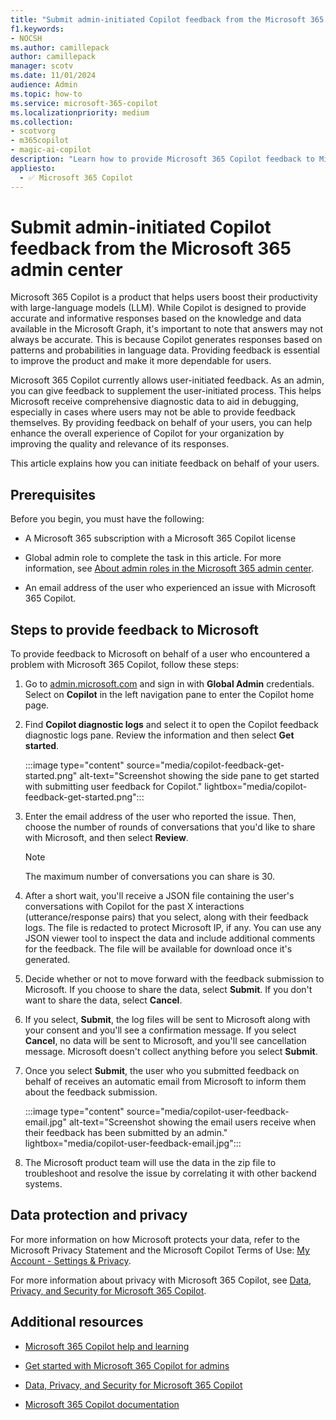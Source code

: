 ```yaml
---
title: "Submit admin-initiated Copilot feedback from the Microsoft 365 admin center"
f1.keywords:
- NOCSH
ms.author: camillepack
author: camillepack
manager: scotv
ms.date: 11/01/2024
audience: Admin
ms.topic: how-to
ms.service: microsoft-365-copilot
ms.localizationpriority: medium
ms.collection: 
- scotvorg
- m365copilot
- magic-ai-copilot
description: "Learn how to provide Microsoft 365 Copilot feedback to Microsoft on behalf of your users who encounter issues"
appliesto:
  - ✅ Microsoft 365 Copilot
---
```


# Submit admin-initiated Copilot feedback from the Microsoft 365 admin center

Microsoft 365 Copilot is a product that helps users boost their productivity with large-language models (LLM). While Copilot is designed to provide accurate and informative responses based on the knowledge and data available in the Microsoft Graph, it's important to note that answers may not always be accurate. This is because Copilot generates responses based on patterns and probabilities in language data. Providing feedback is essential to improve the product and make it more dependable for users.

Microsoft 365 Copilot currently allows user-initiated feedback. As an admin, you can give feedback to supplement the user-initiated process. This helps Microsoft receive comprehensive diagnostic data to aid in debugging, especially in cases where users may not be able to provide feedback themselves. By providing feedback on behalf of your users, you can help enhance the overall experience of Copilot for your organization by improving the quality and relevance of its responses.

This article explains how you can initiate feedback on behalf of your users.

## Prerequisites

Before you begin, you must have the following:

- A Microsoft 365 subscription with a Microsoft 365 Copilot license

- Global admin role to complete the task in this article. For more information, see [About admin roles in the Microsoft 365 admin center](/microsoft-365/admin/add-users/about-admin-roles).

- An email address of the user who experienced an issue with Microsoft 365 Copilot.

## Steps to provide feedback to Microsoft

To provide feedback to Microsoft on behalf of a user who encountered a problem with Microsoft 365 Copilot, follow these steps:

1. Go to [admin.microsoft.com](https://admin.microsoft.com) and sign in with **Global Admin** credentials. Select on **Copilot** in the left navigation pane to enter the Copilot home page.

2. Find **Copilot diagnostic logs** and select it to open the Copilot feedback diagnostic logs pane. Review the information and then select **Get started**.

   :::image type="content" source="media/copilot-feedback-get-started.png" alt-text="Screenshot showing the side pane to get started with submitting user feedback for Copilot." lightbox="media/copilot-feedback-get-started.png":::

3. Enter the email address of the user who reported the issue. Then, choose the number of rounds of conversations that you'd like to share with Microsoft, and then select **Review**.

   > [!NOTE]
   > The maximum number of conversations you can share is 30.

4. After a short wait, you'll receive a JSON file containing the user's conversations with Copilot for the past X interactions (utterance/response pairs) that you select, along with their feedback logs. The file is redacted to protect Microsoft IP, if any. You can use any JSON viewer tool to inspect the data and include additional comments for the feedback. The file will be available for download once it's generated.

5. Decide whether or not to move forward with the feedback submission to Microsoft. If you choose to share the data, select **Submit**. If you don't want to share the data, select **Cancel**.

6. If you select, **Submit**, the log files will be sent to Microsoft along with your consent and you'll see a confirmation message. If you select **Cancel**, no data will be sent to Microsoft, and you'll see cancellation message. Microsoft doesn't collect anything before you select **Submit**.

7. Once you select **Submit**, the user who you submitted feedback on behalf of receives an automatic email from Microsoft to inform them about the feedback submission.

   :::image type="content" source="media/copilot-user-feedback-email.jpg" alt-text="Screenshot showing the email users receive when their feedback has been submitted by an admin." lightbox="media/copilot-user-feedback-email.jpg":::

8. The Microsoft product team will use the data in the zip file to troubleshoot and resolve the issue by correlating it with other backend systems.

## Data protection and privacy

For more information on how Microsoft protects your data, refer to the Microsoft Privacy Statement and the Microsoft Copilot Terms of Use: [My Account - Settings & Privacy](https://myaccount.microsoft.com/settingsandprivacy/privacy).

For more information about privacy with Microsoft 365 Copilot, see [Data, Privacy, and Security for Microsoft 365 Copilot](microsoft-365-copilot-privacy.md).

## Additional resources

- [Microsoft 365 Copilot help and learning](https://support.microsoft.com/copilot)

- [Get started with Microsoft 365 Copilot for admins](microsoft-365-copilot-setup.md)

- [Data, Privacy, and Security for Microsoft 365 Copilot](microsoft-365-copilot-privacy.md)

- [Microsoft 365 Copilot documentation](/microsoft-365-copilot/)